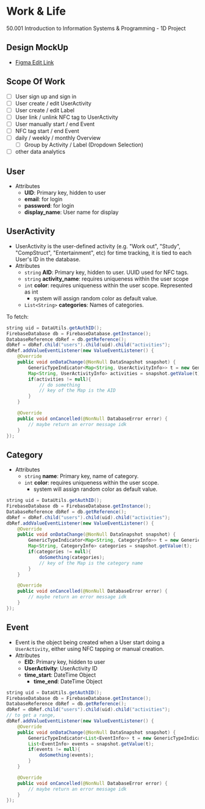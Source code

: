 # Work & Life
50.001 Introduction to Information Systems &amp; Programming - 1D Project

## Design MockUp

- [Figma Edit Link](https://www.figma.com/file/q8oGLAocaAazg4XulfOtYF/50001-SnapTrack?node-id=0%3A1)

## Scope Of Work

- [ ] User sign up and sign in
- [ ] User create / edit UserActivity
- [ ] User create / edit Label
- [ ] User link / unlink NFC tag to UserActivity
- [ ] User manually start / end Event
- [ ] NFC tag start / end Event
- [ ] daily / weekly / monthly Overview
    - [ ] Group by Activity / Label (Dropdown Selection)
- [ ] other data analytics

## User

- Attributes
    - **UID**: Primary key, hidden to user
    - **email**: for login
    - **password**: for login
    - **display_name**: User name for display


## UserActivity

- UserActivity is the user-defined activity (e.g. "Work out", "Study", "CompStruct", "Entertainment", etc) for time tracking, it is tied to each User's ID in the database.
- Attributes
    - `string` **AID**: Primary key, hidden to user. UUID used for NFC tags.
    - `string` **activity_name**: requires uniqueness within the user scope
    - `int` **color**: requires uniqueness within the user scope. Represented as int
        - system will assign random color as default value.
    - `List<String>` **categories**: Names of categories.

To fetch:

```java
string uid = DataUtils.getAuthID();
FirebaseDatabase db = FirebaseDatabase.getInstance();
DatabaseReference dbRef = db.getReference();
dbRef = dbRef.child("users").child(uid).child("activities");
dbRef.addValueEventListener(new ValueEventListener() {
	@Override
	public void onDataChange(@NonNull DataSnapshot snapshot) {
        GenericTypeIndicator<Map<String, UserActivityInfo>> t = new GenericTypeIndicator<Map<String, UserActivityInfo>>() {};
		Map<String, UserActivityInfo> activities = snapshot.getValue(t);
		if(activities != null){
			// do something
			// key of the Map is the AID
		}
    }

	@Override
    public void onCancelled(@NonNull DatabaseError error) {
		// maybe return an error message idk
    }
});
```

## Category

- Attributes
    - `string` **name**: Primary key, name of category.
    - `int` **color**: requires uniqueness within the user scope.
        - system will assign random color as default value.

```java
string uid = DataUtils.getAuthID();
FirebaseDatabase db = FirebaseDatabase.getInstance();
DatabaseReference dbRef = db.getReference();
dbRef = dbRef.child("users").child(uid).child("activities");
dbRef.addValueEventListener(new ValueEventListener() {
	@Override
	public void onDataChange(@NonNull DataSnapshot snapshot) {
        GenericTypeIndicator<Map<String, CategoryInfo>> t = new GenericTypeIndicator<Map<String, CategoryInfo>>() {};
		Map<String, CategoryInfo> categories = snapshot.getValue(t);
		if(categories != null){
			doSomething(categories);
			// key of the Map is the category name
		}
    }

	@Override
    public void onCancelled(@NonNull DatabaseError error) {
		// maybe return an error message idk
    }
});
```

## Event

- Event is the object being created when a User start doing a `UserActivity`, either using NFC tapping or manual creation.
- Attributes
    - **EID**: Primary key, hidden to user
    - **UserActivity**: UserActivity ID
    - **time_start**: DateTime Object
      - **time_end**: DateTime Object

```java
string uid = DataUtils.getAuthID();
FirebaseDatabase db = FirebaseDatabase.getInstance();
DatabaseReference dbRef = db.getReference();
dbRef = dbRef.child("users").child(uid).child("activities");
// to get a range,
dbRef.addValueEventListener(new ValueEventListener() {
	@Override
	public void onDataChange(@NonNull DataSnapshot snapshot) {
        GenericTypeIndicator<List<EventInfo>> t = new GenericTypeIndicator<List<EventInfo>>() {};
		List<EventInfo> events = snapshot.getValue(t);
		if(events != null){
			doSomething(events);
        }
    }

	@Override
    public void onCancelled(@NonNull DatabaseError error) {
		// maybe return an error message idk
    }
});
```

